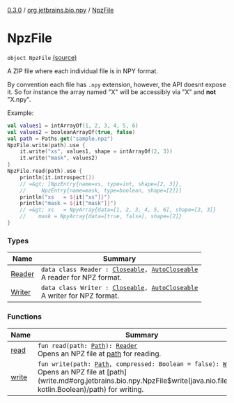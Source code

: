 [0.3.0](../../index.md) / [org.jetbrains.bio.npy](../index.md) / [NpzFile](.)

# NpzFile

`object NpzFile` [(source)](https://github.com/JetBrains-Research/npy/blob/0.3.0/src/main/kotlin/org/jetbrains/bio/npy/Npz.kt#L27)

A ZIP file where each individual file is in NPY format.

By convention each file has `.npy` extension, however, the API
doesnt expose it. So for instance the array named "X" will be
accessibly via "X" and **not** "X.npy".

Example:

``` kotlin
val values1 = intArrayOf(1, 2, 3, 4, 5, 6)
val values2 = booleanArrayOf(true, false)
val path = Paths.get("sample.npz")
NpzFile.write(path).use {
    it.write("xs", values1, shape = intArrayOf(2, 3))
    it.write("mask", values2)
}
NpzFile.read(path).use {
    println(it.introspect())
    // =&gt; [NpzEntry{name=xs, type=int, shape=[2, 3]},
    //     NpzEntry{name=mask, type=boolean, shape=[2]}]
    println("xs   = ${it["xs"]}")
    println("mask = ${it["mask"]}")
    // =&gt; xs   = NpyArray{data=[1, 2, 3, 4, 5, 6], shape=[2, 3]}
    //    mask = NpyArray{data=[true, false], shape=[2]}
}
```

### Types

| Name | Summary |
|---|---|
| [Reader](-reader/index.md) | `data class Reader : `[`Closeable`](http://docs.oracle.com/javase/6/docs/api/java/io/Closeable.html)`, `[`AutoCloseable`](http://docs.oracle.com/javase/6/docs/api/java/lang/AutoCloseable.html)<br>A reader for NPZ format. |
| [Writer](-writer/index.md) | `data class Writer : `[`Closeable`](http://docs.oracle.com/javase/6/docs/api/java/io/Closeable.html)`, `[`AutoCloseable`](http://docs.oracle.com/javase/6/docs/api/java/lang/AutoCloseable.html)<br>A writer for NPZ format. |

### Functions

| Name | Summary |
|---|---|
| [read](read.md) | `fun read(path: `[`Path`](http://docs.oracle.com/javase/6/docs/api/java/nio/file/Path.html)`): `[`Reader`](-reader/index.md)<br>Opens an NPZ file at [path](read.md#org.jetbrains.bio.npy.NpzFile$read(java.nio.file.Path)/path) for reading. |
| [write](write.md) | `fun write(path: `[`Path`](http://docs.oracle.com/javase/6/docs/api/java/nio/file/Path.html)`, compressed: Boolean = false): `[`Writer`](-writer/index.md)<br>Opens an NPZ file at [path](write.md#org.jetbrains.bio.npy.NpzFile$write(java.nio.file.Path, kotlin.Boolean)/path) for writing. |
